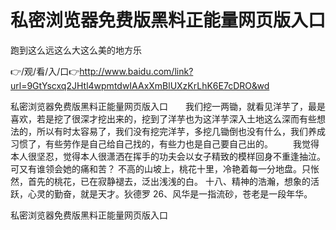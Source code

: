 # 私密浏览器免费版黑料正能量网页版入口
跑到这么远这么大这么美的地方乐

👉/观/看/入/口👉http://www.baidu.com/link?url=9GtYscxq2JHtl4wpmtdwIAAxXmBlUXzKrLhK6E7cDRO&wd

私密浏览器免费版黑料正能量网页版入口　　我们挖一两锄，就看见洋芋了，最是喜欢，若是挖了很深才挖出来的，挖到了洋芋也为这洋芋深入土地这么深而有些想法的，所以有时太容易了，我们没有挖完洋芋，多挖几锄倒也没有什么，我们养成习惯了，有些劳作是自己给自己找的，有些力也是自己要自己出的。
　　我觉得本人很坚忍，觉得本人很潇洒在挥手的功夫会以女子精致的模样回身不重逢抽泣。可又有谁领会她的痛和苦？
不高的山坡上，桃花十里，冷艳着每一分地盘。只怅然，首先的桃花，已在寂静褪去，泛出浅浅的白。
	十八、精神的浩瀚，想象的活跃，心灵的勤奋，就是天才。狄德罗
26、风华是一指流砂，苍老是一段年华。

私密浏览器免费版黑料正能量网页版入口
